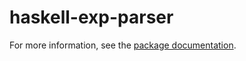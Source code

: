 haskell-exp-parser
==================

For more information, see the [package documentation](http://hackage.haskell.org/package/haskell-exp-parser).

